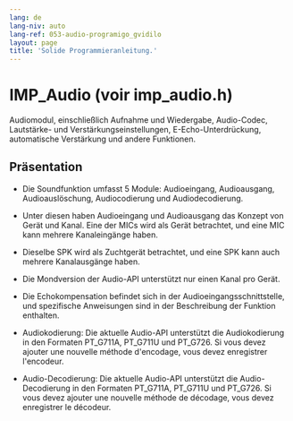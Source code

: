 ```yaml
---
lang: de
lang-niv: auto
lang-ref: 053-audio-programigo_gvidilo
layout: page
title: 'Solide Programmieranleitung.'
---
```


# IMP_Audio (voir imp_audio.h)

Audiomodul, einschließlich Aufnahme und Wiedergabe, Audio-Codec, Lautstärke- und Verstärkungseinstellungen, E-Echo-Unterdrückung, automatische Verstärkung und andere Funktionen.

## Präsentation
* Die Soundfunktion umfasst 5 Module: Audioeingang, Audioausgang, Audioauslöschung, Audiocodierung und Audiodecodierung.


 * Unter diesen haben Audioeingang und Audioausgang das Konzept von Gerät und Kanal. Eine der MICs wird als Gerät betrachtet, und eine MIC kann mehrere Kanaleingänge haben.


 * Dieselbe SPK wird als Zuchtgerät betrachtet, und eine SPK kann auch mehrere Kanalausgänge haben.


 * Die Mondversion der Audio-API unterstützt nur einen Kanal pro Gerät.


 * Die Echokompensation befindet sich in der Audioeingangsschnittstelle, und spezifische Anweisungen sind in der Beschreibung der Funktion enthalten.


 * Audiokodierung: Die aktuelle Audio-API unterstützt die Audiokodierung in den Formaten PT_G711A, PT_G711U und PT_G726. Si vous devez ajouter une nouvelle méthode d'encodage, vous devez enregistrer l'encodeur.
   

   

 * Audio-Decodierung: Die aktuelle Audio-API unterstützt die Audio-Decodierung in den Formaten PT_G711A, PT_G711U und PT_G726. Si vous devez ajouter une nouvelle méthode de décodage, vous devez enregistrer le décodeur.
   

   


